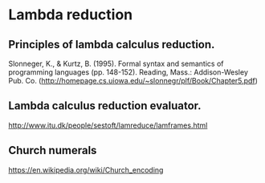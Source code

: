 # Lambda reduction
## Principles of lambda calculus reduction.
Slonneger, K., & Kurtz, B. (1995). Formal syntax and semantics of programming languages (pp. 148-152). Reading, Mass.: Addison-Wesley Pub. Co. (http://homepage.cs.uiowa.edu/~slonnegr/plf/Book/Chapter5.pdf)

## Lambda calculus reduction evaluator.
http://www.itu.dk/people/sestoft/lamreduce/lamframes.html

## Church numerals

https://en.wikipedia.org/wiki/Church_encoding
